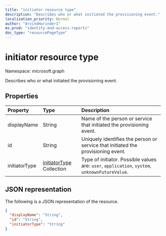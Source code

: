 ```yaml
---
title: "initiator resource type"
description: "Describes who or what initiated the provisioning event."
localization_priority: Normal
author: "ArvindHarinder1"
ms.prod: "identity-and-access-reports"
doc_type: "resourcePageType"
---
```


# initiator resource type

Namespace: microsoft.graph

Describes who or what initiated the provisioning event. 

## Properties

| Property     | Type        | Description |
|:-------------|:------------|:------------|
|displayName|String|Name of the person or service that initiated the provisioning event.|
|id|String|Uniquely identifies the person or service that initiated the provisioning event.|
|initiatorType|[initiatorType](enums.md#initiatorType-values) Collection| Type of initiator. Possible values are: `user`, `application`, `system`, `unknownFutureValue`.|

## JSON representation

The following is a JSON representation of the resource.

<!-- {
  "blockType": "resource",
  "optionalProperties": [

  ],
  "@odata.type": "microsoft.graph.initiator",
  "baseType": null
}-->

```json
{
  "displayName": "String",
  "id": "String",
  "initiatorType": "String"
}
```

<!-- uuid: 16cd6b66-4b1a-43a1-adaf-3a886856ed98
2019-02-04 14:57:30 UTC -->
<!-- {
  "type": "#page.annotation",
  "description": "initiator resource",
  "keywords": "",
  "section": "documentation",
  "tocPath": ""
}-->


